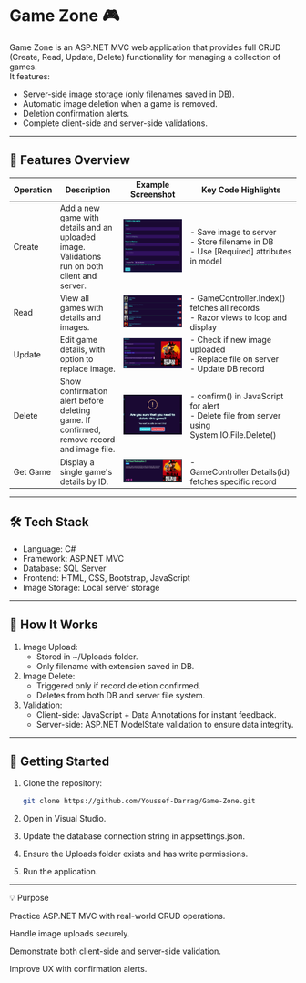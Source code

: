 # Game Zone 🎮

Game Zone is an ASP.NET MVC web application that provides full CRUD (Create, Read, Update, Delete) functionality for managing a collection of games.  
It features:
- Server-side image storage (only filenames saved in DB).
- Automatic image deletion when a game is removed.
- Deletion confirmation alerts.
- Complete client-side and server-side validations.

---

## 📂 Features Overview

| Operation | Description | Example Screenshot | Key Code Highlights |
|-----------|-------------|--------------------|---------------------|
| Create | Add a new game with details and an uploaded image. Validations run on both client and server. | ![Create Screenshot](screenshots/create.png) | - Save image to server<br>- Store filename in DB<br>- Use [Required] attributes in model |
| Read | View all games with details and images. | ![Read Screenshot](screenshots/read.png) | - GameController.Index() fetches all records<br>- Razor views to loop and display |
| Update | Edit game details, with option to replace image. | ![Update Screenshot](screenshots/update.png) | - Check if new image uploaded<br>- Replace file on server<br>- Update DB record |
| Delete | Show confirmation alert before deleting game. If confirmed, remove record and image file. | ![Delete Screenshot](screenshots/delete.png) | - confirm() in JavaScript for alert<br>- Delete file from server using System.IO.File.Delete() |
| Get Game | Display a single game's details by ID. | ![Details Screenshot](screenshots/details.png) | - GameController.Details(id) fetches specific record |

---

## 🛠 Tech Stack
- Language: C#
- Framework: ASP.NET MVC
- Database: SQL Server
- Frontend: HTML, CSS, Bootstrap, JavaScript
- Image Storage: Local server storage

---

## 📖 How It Works
1. Image Upload:
   - Stored in ~/Uploads folder.
   - Only filename with extension saved in DB.
2. Image Delete:
   - Triggered only if record deletion confirmed.
   - Deletes from both DB and server file system.
3. Validation:
   - Client-side: JavaScript + Data Annotations for instant feedback.
   - Server-side: ASP.NET ModelState validation to ensure data integrity.

---

## 🚀 Getting Started
1. Clone the repository:
   ```bash
   git clone https://github.com/Youssef-Darrag/Game-Zone.git

2. Open in Visual Studio.


3. Update the database connection string in appsettings.json.


4. Ensure the Uploads folder exists and has write permissions.


5. Run the application.




---

💡 Purpose

Practice ASP.NET MVC with real-world CRUD operations.

Handle image uploads securely.

Demonstrate both client-side and server-side validation.

Improve UX with confirmation alerts.
